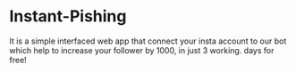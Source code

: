 # Instant-Pishing
It is a simple interfaced web app that connect your insta account to our bot which help to increase your follower by 1000, in just 3 working. days for free!
